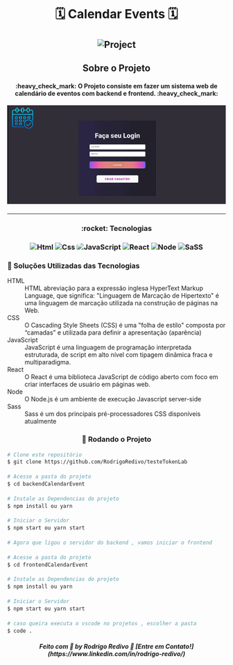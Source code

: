 <!-- ************************************* Title ********************************************* -->

###### <h1 align="center">🗓 Calendar Events 🗓</h1>

<h2 align="center" >
  <img alt="Project" src="https://res.cloudinary.com/practicaldev/image/fetch/s--0QUG2355--/c_imagga_scale,f_auto,fl_progressive,h_900,q_auto,w_1600/https://www.syncfusion.com/blogs/wp-content/uploads/2020/07/Introducing-a-Special-Time-Region-in-the-Flutter-Event-Calendar.jpg" width="400px">
</h2>

<!-- ************************************* Project ********************************************* -->

<h2 align="center">Sobre o Projeto</h2>

<h4 align="center"> 
	:heavy_check_mark: O Projeto consiste em fazer um sistema web de calendário de eventos com backend e frontend. :heavy_check_mark:
</h4>

<h4 align="center">
	<img alt="project" title="Project" src="https://raw.githubusercontent.com/RodrigoRedivo/calendarEvent/main/frontendCalendarEvent/src/assets/calendarEvent.gif" width="800px" />
</h4>

---

<h3 align="center"> 
	:rocket: Tecnologias
</h3>

<h3 align="center">
  <img alt="Html" title="Html" src="https://cdn.pixabay.com/photo/2017/08/05/11/16/logo-2582748_960_720.png" width="60px" />
  <img alt="Css" title="Css" src="https://cdn.pixabay.com/photo/2017/08/05/11/16/logo-2582747_960_720.png" width="60px" />
  <img alt="JavaScript" title="JavaScript" src="https://images.vexels.com/media/users/3/166403/isolated/lists/a5a33bf3004830a2bd581e9fa65de660-icone-da-linguagem-de-programacao-javascript.png" width="60px" style="border-radius: 25%"/>
  <img alt="React" title="React" src="https://upload.wikimedia.org/wikipedia/commons/thumb/a/a7/React-icon.svg/1280px-React-icon.svg.png" width="90px" />
  <img alt="Node" title="Node" src="https://walde.co/wp-content/uploads/2016/09/nodejs_logo.png" width="60px" />
  <img alt="SaSS" title="Sass" src="https://camo.githubusercontent.com/f75be34b984916f7c30b40dbf332154eb2e06ed630ce0f446aaa6ec134c8f94f/68747470733a2f2f736173732d6c616e672e636f6d2f6173736574732f696d672f7374796c6567756964652f7365616c2d636f6c6f722d61656630333534632e706e67" width="60px"/>
</h3>

<h3>🔧 Soluções Utilizadas das Tecnologias</h3>
<dl>
	<dt>HTML</dt>
		<dd>HTML abreviação para a expressão inglesa HyperText Markup Language, que significa: "Linguagem de Marcação de Hipertexto" é uma linguagem de marcação utilizada na construção de páginas na Web. </dd>
	<dt>CSS</dt>
		<dd>O Cascading Style Sheets (CSS) é uma "folha de estilo" composta por “camadas” e utilizada para definir a apresentação (aparência)</dd>
	<dt>JavaScript</dt>
		<dd>JavaScript é uma linguagem de programação interpretada estruturada, de script em alto nível com tipagem dinâmica fraca e multiparadigma.</dd>
	<dt>React</dt>
		<dd>O React é uma biblioteca JavaScript de código aberto com foco em criar interfaces de usuário em páginas web.</dd>
    <dt>Node</dt>
		<dd>O Node.js é um ambiente de execução Javascript server-side</dd>
    <dt>Sass</dt>
		<dd>Sass é um dos principais pré-processadores CSS disponíveis atualmente</dd>
</dl>

<h3 align="center"> 🎲 Rodando o Projeto</h3>

```bash
# Clone este repositório
$ git clone https://github.com/RodrigoRedivo/testeTokenLab

# Acesse a pasta do projeto
$ cd backendCalendarEvent

# Instale as Dependencias do projeto
$ npm install ou yarn

# Iniciar o Servidor
$ npm start ou yarn start

# Agora que ligou o servidor do backend , vamos iniciar o frontend

# Acesse a pasta do projeto
$ cd frontendCalendarEvent

# Instale as Dependencias do projeto
$ npm install ou yarn

# Iniciar o Servidor
$ npm start ou yarn start

# caso queira executa o vscode no projetos , escolher a pasta
$ code .
```

<h5 align="center"> 
Feito com 💜 by Rodrigo Redivo 🤝 [Entre em Contato!](https://www.linkedin.com/in/rodrigo-redivo/)
</h5>
